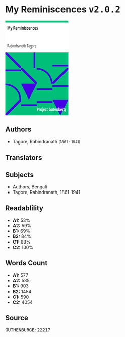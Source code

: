 # My Reminiscences <kbd>v2.0.2</kbd>

![](./cover.medium.jpg "")

## Authors


 - Tagore, Rabindranath <small>(1861 - 1941)</small>

## Translators



## Subjects


 - Authors, Bengali
 - Tagore, Rabindranath, 1861-1941

## Readablility


 - **A1:** 53%
 - **A2:** 59%
 - **B1:** 69%
 - **B2:** 84%
 - **C1:** 88%
 - **C2:** 100%

## Words Count


 - **A1:** 577
 - **A2:** 535
 - **B1:** 903
 - **B2:** 1454
 - **C1:** 590
 - **C2:** 4054

## Source


<kbd>GUTHENBURGE:22217</kbd>
